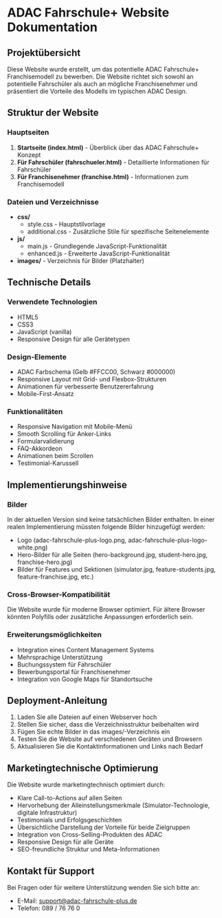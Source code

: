 # ADAC Fahrschule+ Website Dokumentation

## Projektübersicht
Diese Website wurde erstellt, um das potentielle ADAC Fahrschule+ Franchisemodell zu bewerben. Die Website richtet sich sowohl an potentielle Fahrschüler als auch an mögliche Franchisenehmer und präsentiert die Vorteile des Modells im typischen ADAC Design.

## Struktur der Website

### Hauptseiten
1. **Startseite (index.html)** - Überblick über das ADAC Fahrschule+ Konzept
2. **Für Fahrschüler (fahrschueler.html)** - Detaillierte Informationen für Fahrschüler
3. **Für Franchisenehmer (franchise.html)** - Informationen zum Franchisemodell

### Dateien und Verzeichnisse
- **css/**
  - style.css - Hauptstilvorlage
  - additional.css - Zusätzliche Stile für spezifische Seitenelemente
- **js/**
  - main.js - Grundlegende JavaScript-Funktionalität
  - enhanced.js - Erweiterte JavaScript-Funktionalität
- **images/** - Verzeichnis für Bilder (Platzhalter)

## Technische Details

### Verwendete Technologien
- HTML5
- CSS3
- JavaScript (vanilla)
- Responsive Design für alle Gerätetypen

### Design-Elemente
- ADAC Farbschema (Gelb #FFCC00, Schwarz #000000)
- Responsive Layout mit Grid- und Flexbox-Strukturen
- Animationen für verbesserte Benutzererfahrung
- Mobile-First-Ansatz

### Funktionalitäten
- Responsive Navigation mit Mobile-Menü
- Smooth Scrolling für Anker-Links
- Formularvalidierung
- FAQ-Akkordeon
- Animationen beim Scrollen
- Testimonial-Karussell

## Implementierungshinweise

### Bilder
In der aktuellen Version sind keine tatsächlichen Bilder enthalten. In einer realen Implementierung müssten folgende Bilder hinzugefügt werden:
- Logo (adac-fahrschule-plus-logo.png, adac-fahrschule-plus-logo-white.png)
- Hero-Bilder für alle Seiten (hero-background.jpg, student-hero.jpg, franchise-hero.jpg)
- Bilder für Features und Sektionen (simulator.jpg, feature-students.jpg, feature-franchise.jpg, etc.)

### Cross-Browser-Kompatibilität
Die Website wurde für moderne Browser optimiert. Für ältere Browser könnten Polyfills oder zusätzliche Anpassungen erforderlich sein.

### Erweiterungsmöglichkeiten
- Integration eines Content Management Systems
- Mehrsprachige Unterstützung
- Buchungssystem für Fahrschüler
- Bewerbungsportal für Franchisenehmer
- Integration von Google Maps für Standortsuche

## Deployment-Anleitung

1. Laden Sie alle Dateien auf einen Webserver hoch
2. Stellen Sie sicher, dass die Verzeichnisstruktur beibehalten wird
3. Fügen Sie echte Bilder in das images/-Verzeichnis ein
4. Testen Sie die Website auf verschiedenen Geräten und Browsern
5. Aktualisieren Sie die Kontaktinformationen und Links nach Bedarf

## Marketingtechnische Optimierung

Die Website wurde marketingtechnisch optimiert durch:
- Klare Call-to-Actions auf allen Seiten
- Hervorhebung der Alleinstellungsmerkmale (Simulator-Technologie, digitale Infrastruktur)
- Testimonials und Erfolgsgeschichten
- Übersichtliche Darstellung der Vorteile für beide Zielgruppen
- Integration von Cross-Selling-Produkten des ADAC
- Responsive Design für alle Geräte
- SEO-freundliche Struktur und Meta-Informationen

## Kontakt für Support

Bei Fragen oder für weitere Unterstützung wenden Sie sich bitte an:
- E-Mail: support@adac-fahrschule-plus.de
- Telefon: 089 / 76 76 0
